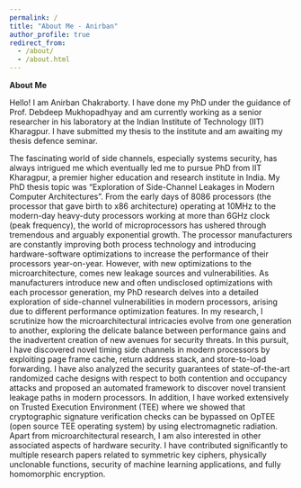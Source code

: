 ```yaml
---
permalink: /
title: "About Me - Anirban"
author_profile: true
redirect_from: 
  - /about/
  - /about.html
---
```


**About Me**

Hello! I am Anirban Chakraborty. I have done my PhD under the guidance of Prof. Debdeep Mukhopadhyay and am currently working as a senior researcher in his laboratory at the Indian Institute of Technology (IIT) Kharagpur. I have submitted my thesis to the institute and am awaiting my thesis defence seminar.

The fascinating world of side channels, especially systems security, has always intrigued me which eventually led me to pursue PhD from IIT Kharagpur, a premier higher education and research institute in India. My PhD thesis topic was “Exploration of Side-Channel Leakages in Modern Computer Architectures”. From the early days of 8086 processors (the processor that gave birth to x86 architecture) operating at 10MHz to the modern-day heavy-duty processors working at more than 6GHz clock (peak frequency), the world of microprocessors has ushered through tremendous and arguably exponential growth. The processor manufacturers are constantly improving both process technology and introducing hardware-software optimizations to increase the performance of their processors year-on-year. However, with new optimizations to the microarchitecture, comes new leakage sources and vulnerabilities. As manufacturers introduce new and often undisclosed optimizations with each processor generation,  my PhD research delves into a detailed exploration of side-channel vulnerabilities in modern processors, arising due to different performance optimization features. In my research, I scrutinize how the microarchitectural intricacies evolve from one generation to another, exploring the delicate balance between performance gains and the inadvertent creation of new avenues for security threats. In this pursuit, I have discovered novel timing side channels in modern processors by exploiting page frame cache, return address stack, and store-to-load forwarding. I have also analyzed the security guarantees of state-of-the-art randomized cache designs with respect to both contention and occupancy attacks and proposed an automated framework to discover novel transient leakage paths in modern processors. In addition, I have worked extensively on Trusted Execution Environment (TEE) where we showed that cryptographic signature verification checks can be bypassed on OpTEE (open source TEE operating system) by using electromagnetic radiation. Apart from microarchitectural research, I am also interested in other associated aspects of hardware security. I have contributed significantly to multiple research papers related to symmetric key ciphers, physically unclonable functions, security of machine learning applications, and fully homomorphic encryption.
